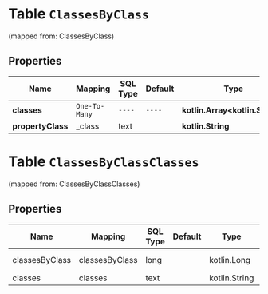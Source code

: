 
# Table `ClassesByClass`
(mapped from: ClassesByClass)

## Properties
Name | Mapping | SQL Type | Default | Type | Description | Notes
---- | ------- | -------- | ------- | ---- | ----------- | -----
**classes** | `One-To-Many` | `----` | `----`  | **kotlin.Array&lt;kotlin.String&gt;** |  |  [optional]
**propertyClass** | _class | text |  | **kotlin.String** |  |  [optional]


# **Table `ClassesByClassClasses`**
(mapped from: ClassesByClassClasses)

## Properties
Name | Mapping | SQL Type | Default | Type | Description | Notes
---- | ------- | -------- | ------- | ---- | ----------- | -----
classesByClass | classesByClass | long | | kotlin.Long | Primary Key | *one*
classes | classes | text | | kotlin.String | Foreign Key | *many*




